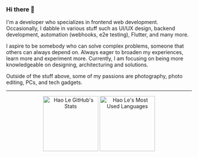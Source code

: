 ### Hi there 👋

I'm a developer who specializes in frontend web development. Occasionally, I dabble in various stuff such as UI/UX design, backend development, automation (webhooks, e2e testing), Flutter, and many more.

I aspire to be somebody who can solve complex problems, someone that others can always depend on. Always eager to broaden my experiences, learn more and experiment more. Currently, I am focusing on being more knowledgeable on designing, architecturing and solutions.

Outside of the stuff above, some of my passions are photography, photo editing, PCs, and tech gadgets.

---

<p align= "center">
  <picture>
    <source
      srcset="https://github-readme-stats.vercel.app/api?username=lnhow&show_icons=true&theme=blueberry&include_all_commits=true"
      media="(prefers-color-scheme: dark)"
    />
    <source
      srcset="https://github-readme-stats.vercel.app/api?username=lnhow&show_icons=true&theme=catppuccin_latte&include_all_commits=true"
      media="(prefers-color-scheme: light), (prefers-color-scheme: no-preference)"
    />
    <img height="150" src="https://github-readme-stats.vercel.app/api?username=lnhow&show_icons=true&theme=transparent&include_all_commits=true" alt="Hao Le GitHub's Stats" />
  </picture>
  <picture>
    <source
      srcset="https://github-readme-stats.vercel.app/api/top-langs/?username=lnhow&layout=compact&theme=blueberry"
      media="(prefers-color-scheme: dark)"
    />
    <source
      srcset="https://github-readme-stats.vercel.app/api/top-langs/?username=lnhow&layout=compact&theme=catppuccin_latte"
      media="(prefers-color-scheme: light), (prefers-color-scheme: no-preference)"
    />
    <img height="150" src="https://github-readme-stats.vercel.app/api/top-langs/?username=lnhow&layout=compact&theme=transparent" alt="Hao Le's Most Used Languages" />
  </picture>
</p>
